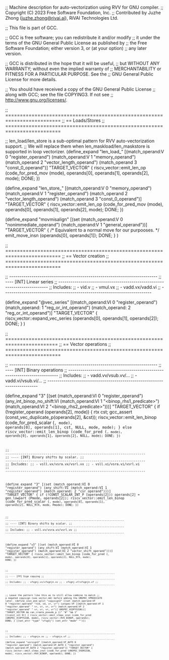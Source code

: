 ;; Machine description for auto-vectorization using RVV for GNU compiler.
;; Copyright (C) 2023 Free Software Foundation, Inc.
;; Contributed by Juzhe Zhong (juzhe.zhong@rivai.ai), RiVAI Technologies Ltd.

;; This file is part of GCC.

;; GCC is free software; you can redistribute it and/or modify
;; it under the terms of the GNU General Public License as published by
;; the Free Software Foundation; either version 3, or (at your option)
;; any later version.

;; GCC is distributed in the hope that it will be useful,
;; but WITHOUT ANY WARRANTY; without even the implied warranty of
;; MERCHANTABILITY or FITNESS FOR A PARTICULAR PURPOSE.  See the
;; GNU General Public License for more details.

;; You should have received a copy of the GNU General Public License
;; along with GCC; see the file COPYING3.  If not see
;; <http://www.gnu.org/licenses/>.

;; =========================================================================
;; == Loads/Stores
;; =========================================================================

;; len_load/len_store is a sub-optimal pattern for RVV auto-vectorization support.
;; We will replace them when len_maskload/len_maskstore is supported in loop vectorizer.
(define_expand "len_load_<mode>"
  [(match_operand:V 0 "register_operand")
   (match_operand:V 1 "memory_operand")
   (match_operand 2 "vector_length_operand")
   (match_operand 3 "const_0_operand")]
  "TARGET_VECTOR"
{
  riscv_vector::emit_len_op (code_for_pred_mov (<MODE>mode), operands[0],
			     operands[1], operands[2], <VM>mode);
  DONE;
})

(define_expand "len_store_<mode>"
  [(match_operand:V 0 "memory_operand")
   (match_operand:V 1 "register_operand")
   (match_operand 2 "vector_length_operand")
   (match_operand 3 "const_0_operand")]
  "TARGET_VECTOR"
{
  riscv_vector::emit_len_op (code_for_pred_mov (<MODE>mode), operands[0],
			     operands[1], operands[2], <VM>mode);
  DONE;
})

(define_expand "movmisalign<mode>"
  [(set (match_operand:V 0 "nonimmediate_operand")
	(match_operand:V 1 "general_operand"))]
  "TARGET_VECTOR"
  {
    /* Equivalent to a normal move for our purpooses.  */
    emit_move_insn (operands[0], operands[1]);
    DONE;
  }
)

;; =========================================================================
;; == Vector creation
;; =========================================================================

;; -------------------------------------------------------------------------
;; ---- [INT] Linear series
;; -------------------------------------------------------------------------
;; Includes:
;; - vid.v
;; - vmul.vx
;; - vadd.vx/vadd.vi
;; -------------------------------------------------------------------------

(define_expand "@vec_series<mode>"
  [(match_operand:VI 0 "register_operand")
   (match_operand:<VEL> 1 "reg_or_int_operand")
   (match_operand:<VEL> 2 "reg_or_int_operand")]
  "TARGET_VECTOR"
  {
    riscv_vector::expand_vec_series (operands[0], operands[1], operands[2]);
    DONE;
  }
)

;; ========================================================================
;; == Vector operations
;; =========================================================================

;; -------------------------------------------------------------------------
;; ---- [INT] Binary operations
;; -------------------------------------------------------------------------
;; Includes:
;; - vadd.vv/vsub.vv/...
;; - vadd.vi/vsub.vi/...
;; -------------------------------------------------------------------------

(define_expand "<optab><mode>3"
  [(set (match_operand:VI 0 "register_operand")
    (any_int_binop_no_shift:VI
     (match_operand:VI 1 "<binop_rhs1_predicate>")
     (match_operand:VI 2 "<binop_rhs2_predicate>")))]
  "TARGET_VECTOR"
{
  if (!register_operand (operands[2], <MODE>mode))
    {
      rtx cst;
      gcc_assert (const_vec_duplicate_p(operands[2], &cst));
      riscv_vector::emit_len_binop (code_for_pred_scalar
				    (<CODE>, <MODE>mode),
				    operands[0], operands[1], cst,
				    NULL, <VM>mode,
				    <VEL>mode);
    }
  else
    riscv_vector::emit_len_binop (code_for_pred
				  (<CODE>, <MODE>mode),
				  operands[0], operands[1], operands[2],
				  NULL, <VM>mode);
  DONE;
})

;; -------------------------------------------------------------------------
;; ---- [INT] Binary shifts by scalar.
;; -------------------------------------------------------------------------
;; Includes:
;; - vsll.vx/vsra.vx/vsrl.vx
;; - vsll.vi/vsra.vi/vsrl.vi
;; -------------------------------------------------------------------------

(define_expand "<optab><mode>3"
  [(set (match_operand:VI 0 "register_operand")
    (any_shift:VI
     (match_operand:VI 1 "register_operand")
     (match_operand:<VEL> 2 "csr_operand")))]
  "TARGET_VECTOR"
{
  if (!CONST_SCALAR_INT_P (operands[2]))
      operands[2] = gen_lowpart (Pmode, operands[2]);
  riscv_vector::emit_len_binop (code_for_pred_scalar
				(<CODE>, <MODE>mode),
				operands[0], operands[1], operands[2],
				NULL_RTX, <VM>mode, Pmode);
  DONE;
})

;; -------------------------------------------------------------------------
;; ---- [INT] Binary shifts by scalar.
;; -------------------------------------------------------------------------
;; Includes:
;; - vsll.vv/vsra.vv/vsrl.vv
;; -------------------------------------------------------------------------

(define_expand "v<optab><mode>3"
  [(set (match_operand:VI 0 "register_operand")
    (any_shift:VI
     (match_operand:VI 1 "register_operand")
     (match_operand:VI 2 "vector_shift_operand")))]
  "TARGET_VECTOR"
{
  riscv_vector::emit_len_binop (code_for_pred
				(<CODE>, <MODE>mode),
				operands[0], operands[1], operands[2],
				NULL_RTX, <VM>mode);
  DONE;
})

;; -------------------------------------------------------------------------------
;; ---- [FP] Sign copying
;; -------------------------------------------------------------------------------
;; Includes:
;; - vfsgnj.vv/vfsgnjn.vv
;; - vfsgnj.vf/vfsgnjn.vf
;; -------------------------------------------------------------------------------

;; Leave the pattern like this as to still allow combine to match
;; a negated copysign (see vector.md) before adding the UNSPEC_VPREDICATE later.
(define_insn_and_split "copysign<mode>3"
  [(set (match_operand:VF 0 "register_operand"      "=vd, vd, vr, vr")
    (unspec:VF
     [(match_operand:VF 1 "register_operand"        " vr, vr, vr, vr")
     (match_operand:VF 2 "register_operand"         " vr, vr, vr, vr")] UNSPEC_VCOPYSIGN))]
  "TARGET_VECTOR && can_create_pseudo_p ()"
  "#"
  "&& 1"
  [(const_int 0)]
{
  riscv_vector::emit_vlmax_insn (code_for_pred (UNSPEC_VCOPYSIGN, <MODE>mode),
				 riscv_vector::RVV_BINOP, operands);
  DONE;
}
  [(set_attr "type" "vfsgnj")
   (set_attr "mode" "<MODE>")])

;; -------------------------------------------------------------------------------
;; Includes:
;; - vfsgnjx.vv
;; - vfsgnjx.vf
;; -------------------------------------------------------------------------------
(define_expand "xorsign<mode>3"
  [(match_operand:VF_AUTO 0 "register_operand")
    (match_operand:VF_AUTO 1 "register_operand")
    (match_operand:VF_AUTO 2 "register_operand")]
  "TARGET_VECTOR"
{
  riscv_vector::emit_vlmax_insn (code_for_pred (UNSPEC_VXORSIGN, <MODE>mode),
				 riscv_vector::RVV_BINOP, operands);
  DONE;
})
